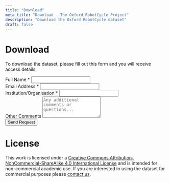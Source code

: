 ```yaml
---
title: "Download"
meta_title: "Download - The Oxford RobotCycle Project"
description: "Download the Oxford RobotCycle dataset"
draft: false
---
```


# Download
To download the dataset, please fill out this form and you will receive access details.

<form action="https://formspree.io/f/xpwaaleb" method="POST" class="mt-6">
  <div class="mb-4">
    <label for="name" class="block text-sm font-medium text-gray-700 dark:text-gray-300 mb-2">Full Name *</label>
    <input type="text" id="name" name="name" required class="w-full px-3 py-2 border border-gray-300 rounded-md shadow-sm focus:outline-none focus:ring-2 focus:ring-blue-500 focus:border-blue-500 dark:bg-gray-700 dark:border-gray-600 dark:text-white">
  </div>
  
  <div class="mb-4">
    <label for="email" class="block text-sm font-medium text-gray-700 dark:text-gray-300 mb-2">Email Address *</label>
    <input type="email" id="email" name="email" required class="w-full px-3 py-2 border border-gray-300 rounded-md shadow-sm focus:outline-none focus:ring-2 focus:ring-blue-500 focus:border-blue-500 dark:bg-gray-700 dark:border-gray-600 dark:text-white">
  </div>
  
  <div class="mb-4">
    <label for="institution" class="block text-sm font-medium text-gray-700 dark:text-gray-300 mb-2">Institution/Organisation *</label>
    <input type="text" id="institution" name="institution" required class="w-full px-3 py-2 border border-gray-300 rounded-md shadow-sm focus:outline-none focus:ring-2 focus:ring-blue-500 focus:border-blue-500 dark:bg-gray-700 dark:border-gray-600 dark:text-white">
  </div>
  
  <div class="mb-6">
    <label for="comments" class="block text-sm font-medium text-gray-700 dark:text-gray-300 mb-2">Other Comments</label>
    <textarea id="comments" name="comments" rows="4" class="w-full px-3 py-2 border border-gray-300 rounded-md shadow-sm focus:outline-none focus:ring-2 focus:ring-blue-500 focus:border-blue-500 dark:bg-gray-700 dark:border-gray-600 dark:text-white" placeholder="Any additional comments or questions..."></textarea>
  </div>
  
  <input type="hidden" name="_replyto" value="robotcycle@oxfordrobotics.institute">
  <input type="hidden" name="_subject" value="RobotCycle Dataset Access Request">
  
  <button type="submit" class="w-full bg-[#002147] text-white py-2 px-4 rounded-md hover:bg-[#001a35] focus:outline-none focus:ring-2 focus:ring-[#002147] focus:ring-offset-2 transition duration-200">
    Send Request
  </button>
</form> 






# License
This work is licensed under a [Creative Commons Attribution-NonCommercial-ShareAlike 4.0 International License](https://creativecommons.org/licenses/by-nc-sa/4.0/) and is intended for non-commercial academic use. If you are interested in using the dataset for commercial purposes please [contact us](https://ori-mrg.github.io/robotcycle-dataset/contact).


